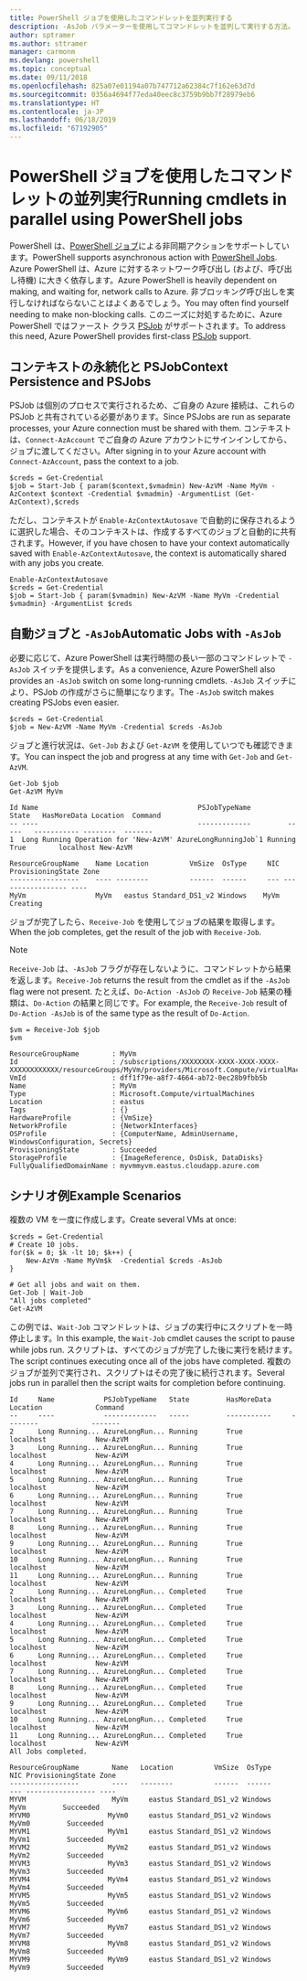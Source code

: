 ```yaml
---
title: PowerShell ジョブを使用したコマンドレットを並列実行する
description: -AsJob パラメーターを使用してコマンドレットを並列して実行する方法。
author: sptramer
ms.author: sttramer
manager: carmonm
ms.devlang: powershell
ms.topic: conceptual
ms.date: 09/11/2018
ms.openlocfilehash: 825a07e01194a07b747712a62384c7f162e63d7d
ms.sourcegitcommit: 0356a4694f77eda40eec8c3759b9bb7f28979eb6
ms.translationtype: HT
ms.contentlocale: ja-JP
ms.lasthandoff: 06/18/2019
ms.locfileid: "67192905"
---
```

# <a name="running-cmdlets-in-parallel-using-powershell-jobs"></a><span data-ttu-id="4e4ff-103">PowerShell ジョブを使用したコマンドレットの並列実行</span><span class="sxs-lookup"><span data-stu-id="4e4ff-103">Running cmdlets in parallel using PowerShell jobs</span></span>

<span data-ttu-id="4e4ff-104">PowerShell は、[PowerShell ジョブ](/powershell/module/microsoft.powershell.core/about/about_jobs)による非同期アクションをサポートしています。</span><span class="sxs-lookup"><span data-stu-id="4e4ff-104">PowerShell supports asynchronous action with [PowerShell Jobs](/powershell/module/microsoft.powershell.core/about/about_jobs).</span></span>
<span data-ttu-id="4e4ff-105">Azure PowerShell は、Azure に対するネットワーク呼び出し (および、呼び出し待機) に大きく依存します。</span><span class="sxs-lookup"><span data-stu-id="4e4ff-105">Azure PowerShell is heavily dependent on making, and waiting for, network calls to Azure.</span></span> <span data-ttu-id="4e4ff-106">非ブロッキング呼び出しを実行しなければならないことはよくあるでしょう。</span><span class="sxs-lookup"><span data-stu-id="4e4ff-106">You may often find yourself needing to make non-blocking calls.</span></span> <span data-ttu-id="4e4ff-107">このニーズに対処するために、Azure PowerShell ではファースト クラス [PSJob](/powershell/module/microsoft.powershell.core/about/about_jobs) がサポートされます。</span><span class="sxs-lookup"><span data-stu-id="4e4ff-107">To address this need, Azure PowerShell provides first-class [PSJob](/powershell/module/microsoft.powershell.core/about/about_jobs) support.</span></span>

## <a name="context-persistence-and-psjobs"></a><span data-ttu-id="4e4ff-108">コンテキストの永続化と PSJob</span><span class="sxs-lookup"><span data-stu-id="4e4ff-108">Context Persistence and PSJobs</span></span>

<span data-ttu-id="4e4ff-109">PSJob は個別のプロセスで実行されるため、ご自身の Azure 接続は、これらの PSJob と共有されている必要があります。</span><span class="sxs-lookup"><span data-stu-id="4e4ff-109">Since PSJobs are run as separate processes, your Azure connection must be shared with them.</span></span> <span data-ttu-id="4e4ff-110">コンテキストは、`Connect-AzAccount` でご自身の Azure アカウントにサインインしてから、ジョブに渡してください。</span><span class="sxs-lookup"><span data-stu-id="4e4ff-110">After signing in to your Azure account with `Connect-AzAccount`, pass the context to a job.</span></span>

```azurepowershell-interactive
$creds = Get-Credential
$job = Start-Job { param($context,$vmadmin) New-AzVM -Name MyVm -AzContext $context -Credential $vmadmin} -ArgumentList (Get-AzContext),$creds
```

<span data-ttu-id="4e4ff-111">ただし、コンテキストが `Enable-AzContextAutosave` で自動的に保存されるように選択した場合、そのコンテキストは、作成するすべてのジョブと自動的に共有されます。</span><span class="sxs-lookup"><span data-stu-id="4e4ff-111">However, if you have chosen to have your context automatically saved with `Enable-AzContextAutosave`, the context is automatically shared with any jobs you create.</span></span>

```azurepowershell-interactive
Enable-AzContextAutosave
$creds = Get-Credential
$job = Start-Job { param($vmadmin) New-AzVM -Name MyVm -Credential $vmadmin} -ArgumentList $creds
```

## <a name="automatic-jobs-with--asjob"></a><span data-ttu-id="4e4ff-112">自動ジョブと `-AsJob`</span><span class="sxs-lookup"><span data-stu-id="4e4ff-112">Automatic Jobs with `-AsJob`</span></span>

<span data-ttu-id="4e4ff-113">必要に応じて、Azure PowerShell は実行時間の長い一部のコマンドレットで `-AsJob` スイッチを提供します。</span><span class="sxs-lookup"><span data-stu-id="4e4ff-113">As a convenience, Azure PowerShell also provides an `-AsJob` switch on some long-running cmdlets.</span></span>
<span data-ttu-id="4e4ff-114">`-AsJob` スイッチにより、PSJob の作成がさらに簡単になります。</span><span class="sxs-lookup"><span data-stu-id="4e4ff-114">The `-AsJob` switch makes creating PSJobs even easier.</span></span>

```azurepowershell-interactive
$creds = Get-Credential
$job = New-AzVM -Name MyVm -Credential $creds -AsJob
```

<span data-ttu-id="4e4ff-115">ジョブと進行状況は、`Get-Job` および `Get-AzVM` を使用していつでも確認できます。</span><span class="sxs-lookup"><span data-stu-id="4e4ff-115">You can inspect the job and progress at any time with `Get-Job` and `Get-AzVM`.</span></span>

```azurepowershell-interactive
Get-Job $job
Get-AzVM MyVm
```

```output
Id Name                                       PSJobTypeName         State   HasMoreData Location  Command
-- ----                                       -------------         -----   ----------- --------  -------
1  Long Running Operation for 'New-AzVM' AzureLongRunningJob`1 Running True        localhost New-AzVM

ResourceGroupName    Name Location          VmSize  OsType     NIC ProvisioningState Zone
-----------------    ---- --------          ------  ------     --- ----------------- ----
MyVm                 MyVm   eastus Standard_DS1_v2 Windows    MyVm          Creating
```

<span data-ttu-id="4e4ff-116">ジョブが完了したら、`Receive-Job` を使用してジョブの結果を取得します。</span><span class="sxs-lookup"><span data-stu-id="4e4ff-116">When the job completes, get the result of the job with `Receive-Job`.</span></span>

> [!NOTE]
> <span data-ttu-id="4e4ff-117">`Receive-Job` は、`-AsJob` フラグが存在しないように、コマンドレットから結果を返します。</span><span class="sxs-lookup"><span data-stu-id="4e4ff-117">`Receive-Job` returns the result from the cmdlet as if the `-AsJob` flag were not present.</span></span>
> <span data-ttu-id="4e4ff-118">たとえば、`Do-Action -AsJob` の `Receive-Job` 結果の種類は、`Do-Action` の結果と同じです。</span><span class="sxs-lookup"><span data-stu-id="4e4ff-118">For example, the `Receive-Job` result of `Do-Action -AsJob` is of the same type as the result of `Do-Action`.</span></span>

```azurepowershell-interactive
$vm = Receive-Job $job
$vm
```

```output
ResourceGroupName        : MyVm
Id                       : /subscriptions/XXXXXXXX-XXXX-XXXX-XXXX-XXXXXXXXXXXX/resourceGroups/MyVm/providers/Microsoft.Compute/virtualMachines/MyVm
VmId                     : dff1f79e-a8f7-4664-ab72-0ec28b9fbb5b
Name                     : MyVm
Type                     : Microsoft.Compute/virtualMachines
Location                 : eastus
Tags                     : {}
HardwareProfile          : {VmSize}
NetworkProfile           : {NetworkInterfaces}
OSProfile                : {ComputerName, AdminUsername, WindowsConfiguration, Secrets}
ProvisioningState        : Succeeded
StorageProfile           : {ImageReference, OsDisk, DataDisks}
FullyQualifiedDomainName : myvmmyvm.eastus.cloudapp.azure.com
```

## <a name="example-scenarios"></a><span data-ttu-id="4e4ff-119">シナリオ例</span><span class="sxs-lookup"><span data-stu-id="4e4ff-119">Example Scenarios</span></span>

<span data-ttu-id="4e4ff-120">複数の VM を一度に作成します。</span><span class="sxs-lookup"><span data-stu-id="4e4ff-120">Create several VMs at once:</span></span>

```azurepowershell-interactive
$creds = Get-Credential
# Create 10 jobs.
for($k = 0; $k -lt 10; $k++) {
    New-AzVm -Name MyVm$k  -Credential $creds -AsJob
}

# Get all jobs and wait on them.
Get-Job | Wait-Job
"All jobs completed"
Get-AzVM
```

<span data-ttu-id="4e4ff-121">この例では、`Wait-Job` コマンドレットは、ジョブの実行中にスクリプトを一時停止します。</span><span class="sxs-lookup"><span data-stu-id="4e4ff-121">In this example, the `Wait-Job` cmdlet causes the script to pause while jobs run.</span></span> <span data-ttu-id="4e4ff-122">スクリプトは、すべてのジョブが完了した後に実行を続けます。</span><span class="sxs-lookup"><span data-stu-id="4e4ff-122">The script continues executing once all of the jobs have completed.</span></span> <span data-ttu-id="4e4ff-123">複数のジョブが並列で実行され、スクリプトはその完了後に続行されます。</span><span class="sxs-lookup"><span data-stu-id="4e4ff-123">Several jobs run in parallel then the script waits for completion before continuing.</span></span>

```output
Id     Name            PSJobTypeName   State         HasMoreData     Location             Command
--     ----            -------------   -----         -----------     --------             -------
2      Long Running... AzureLongRun... Running       True            localhost            New-AzVM
3      Long Running... AzureLongRun... Running       True            localhost            New-AzVM
4      Long Running... AzureLongRun... Running       True            localhost            New-AzVM
5      Long Running... AzureLongRun... Running       True            localhost            New-AzVM
6      Long Running... AzureLongRun... Running       True            localhost            New-AzVM
7      Long Running... AzureLongRun... Running       True            localhost            New-AzVM
8      Long Running... AzureLongRun... Running       True            localhost            New-AzVM
9      Long Running... AzureLongRun... Running       True            localhost            New-AzVM
10     Long Running... AzureLongRun... Running       True            localhost            New-AzVM
11     Long Running... AzureLongRun... Running       True            localhost            New-AzVM
2      Long Running... AzureLongRun... Completed     True            localhost            New-AzVM
3      Long Running... AzureLongRun... Completed     True            localhost            New-AzVM
4      Long Running... AzureLongRun... Completed     True            localhost            New-AzVM
5      Long Running... AzureLongRun... Completed     True            localhost            New-AzVM
6      Long Running... AzureLongRun... Completed     True            localhost            New-AzVM
7      Long Running... AzureLongRun... Completed     True            localhost            New-AzVM
8      Long Running... AzureLongRun... Completed     True            localhost            New-AzVM
9      Long Running... AzureLongRun... Completed     True            localhost            New-AzVM
10     Long Running... AzureLongRun... Completed     True            localhost            New-AzVM
11     Long Running... AzureLongRun... Completed     True            localhost            New-AzVM
All Jobs completed.

ResourceGroupName        Name   Location          VmSize  OsType           NIC ProvisioningState Zone
-----------------        ----   --------          ------  ------           --- ----------------- ----
MYVM                     MyVm     eastus Standard_DS1_v2 Windows          MyVm         Succeeded
MYVM0                   MyVm0     eastus Standard_DS1_v2 Windows         MyVm0         Succeeded
MYVM1                   MyVm1     eastus Standard_DS1_v2 Windows         MyVm1         Succeeded
MYVM2                   MyVm2     eastus Standard_DS1_v2 Windows         MyVm2         Succeeded
MYVM3                   MyVm3     eastus Standard_DS1_v2 Windows         MyVm3         Succeeded
MYVM4                   MyVm4     eastus Standard_DS1_v2 Windows         MyVm4         Succeeded
MYVM5                   MyVm5     eastus Standard_DS1_v2 Windows         MyVm5         Succeeded
MYVM6                   MyVm6     eastus Standard_DS1_v2 Windows         MyVm6         Succeeded
MYVM7                   MyVm7     eastus Standard_DS1_v2 Windows         MyVm7         Succeeded
MYVM8                   MyVm8     eastus Standard_DS1_v2 Windows         MyVm8         Succeeded
MYVM9                   MyVm9     eastus Standard_DS1_v2 Windows         MyVm9         Succeeded
```
